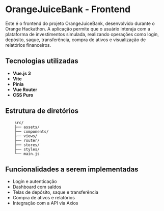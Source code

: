 # OrangeJuiceBank - Frontend

Este é o frontend do projeto OrangeJuiceBank, desenvolvido durante o Orange Hackathon. A aplicação permite que o usuário interaja com a plataforma de investimentos simulada, realizando operações como login, depósito, saque, transferência, compra de ativos e visualização de relatórios financeiros.

## Tecnologias utilizadas

- **Vue.js 3**
- **Vite**
- **Pinia**
- **Vue Router**
- **CSS Puro**

## Estrutura de diretórios

```
    src/
    ├── assets/
    ├── components/
    ├── views/
    ├── router/
    ├── stores/
    ├── styles/
    └── main.js
```

## Funcionalidades  a serem implementadas

- Login e autenticação
- Dashboard com saldos
- Telas de depósito, saque e transferência
- Compra de ativos e relatórios
- Integração com a API via Axios
